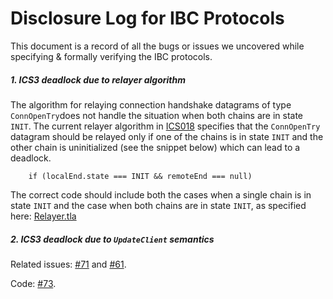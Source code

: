 # Disclosure Log for IBC Protocols

This document is a record of all the bugs or issues we uncovered while specifying & formally verifying the IBC protocols.


##### 1. ICS3 deadlock due to relayer algorithm

The algorithm for relaying connection handshake datagrams of type `ConnOpenTry`does not handle the situation when both chains are in state `INIT`. The current relayer algorithm in [ICS018](https://github.com/cosmos/ics/tree/master/spec/ics-018-relayer-algorithms) specifies that the `ConnOpenTry` datagram should be relayed only if one of the chains is in state `INIT` and the other chain is uninitialized (see the snippet below) which can lead to a deadlock.

```
    if (localEnd.state === INIT && remoteEnd === null)
```

The correct code should include both the cases when a single chain is in state `INIT` and the case when both chains are in state `INIT`, as specified here: [Relayer.tla](https://github.com/informalsystems/ibc-rs/blob/master/docs/spec/relayer/Relayer.tla#L174)


##### 2. ICS3 deadlock due to `UpdateClient` semantics

Related issues: [#71](https://github.com/informalsystems/ibc-rs/issues/71) and [#61](https://github.com/informalsystems/ibc-rs/issues/61).

Code: [#73](https://github.com/informalsystems/ibc-rs/pull/73).
